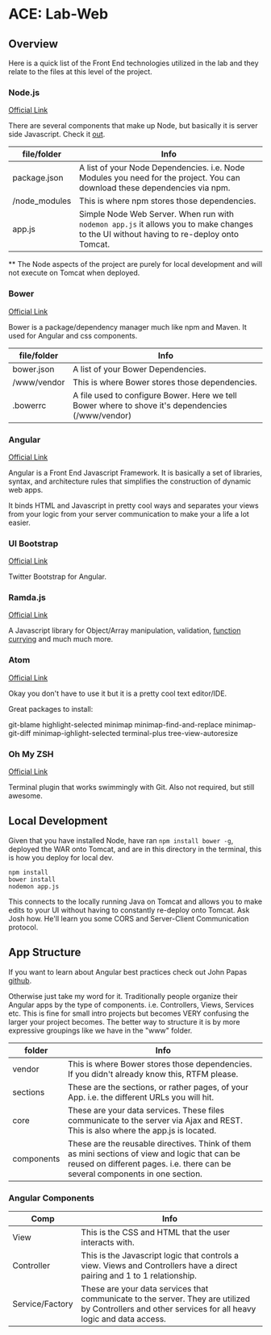 # ACE: Lab-Web

## Overview

Here is a quick list of the Front End technologies utilized in the lab and they relate to the files at this level of the project.

### Node.js

  [Official Link](https://nodejs.org/en/)

  There are several components that make up Node, but basically it is server side Javascript. Check it [out](https://www.youtube.com/watch?v=pU9Q6oiQNd0).

  file/folder | Info
  ------------------- | ---------------------------
  package.json  | A list of your Node Dependencies. i.e. Node Modules you need for the project. You can download these dependencies via npm.
  /node_modules | This is where npm stores those dependencies.
  app.js | Simple Node Web Server. When run with `nodemon app.js` it allows you to make changes to the UI without having to re-deploy onto Tomcat.

  ** The Node aspects of the project are purely for local development and will not execute on Tomcat when deployed.


### Bower

  [Official Link](https://bower.io/)

  Bower is a package/dependency manager much like npm and Maven. It used for Angular and css components.

  file/folder | Info
  ------------------- | ---------------------------
  bower.json  | A list of your Bower Dependencies.
  /www/vendor | This is where Bower stores those dependencies.
  .bowerrc | A file used to configure Bower. Here we tell Bower where to shove it's dependencies (/www/vendor)


### Angular

  [Official Link](https://angularjs.org/)

  Angular is a Front End Javascript Framework. It is basically a set of libraries, syntax, and architecture rules that simplifies the construction of dynamic web apps.

  It binds HTML and Javascript in pretty cool ways and separates your views from your logic from your server communication to make your a life a lot easier.

### UI Bootstrap

  [Official Link](https://angular-ui.github.io/bootstrap/)

  Twitter Bootstrap for Angular.

### Ramda.js

  [Official Link](http://ramdajs.com/0.21.0/index.html)

  A Javascript library for Object/Array manipulation, validation, [function currying](https://en.wikipedia.org/wiki/Currying) and much much more.

### Atom

  [Official Link](https://atom.io/)

  Okay you don't have to use it but it is a pretty cool text editor/IDE.

  Great packages to install:

  git-blame
  highlight-selected
  minimap
  minimap-find-and-replace
  minimap-git-diff
  minimap-ighlight-selected
  terminal-plus
  tree-view-autoresize

### Oh My ZSH

  [Official Link](http://ohmyz.sh/)

  Terminal plugin that works swimmingly with Git. Also not required, but still awesome.

## Local Development

  Given that you have installed Node, have ran `npm install bower -g`, deployed the WAR onto Tomcat, and are in this directory in the terminal, this is how you deploy for local dev.

  ```
  npm install
  bower install
  nodemon app.js
  ```

  This connects to the locally running Java on Tomcat and allows you to make edits to your UI without having to constantly re-deploy onto Tomcat. Ask Josh how. He'll learn you some CORS and Server-Client Communication protocol.


## App Structure

  If you want to learn about Angular best practices check out John Papas [github](https://github.com/johnpapa/angular-styleguide/blob/master/a1/README.md).

  Otherwise just take my word for it. Traditionally people organize their Angular apps by the type of components. i.e. Controllers, Views, Services etc. This is fine for small intro projects but becomes VERY confusing the larger your project becomes. The better way to structure it is by more expressive groupings like we have in the "www" folder.

  folder | Info
  ------------------- | ---------------------------
  vendor  | This is where Bower stores those dependencies. If you didn't already know this, RTFM please.
  sections | These are the sections, or rather pages, of your App. i.e. the different URLs you will hit.
  core | These are your data services. These files communicate to the server via Ajax and REST. This is also where the app.js is located.
  components | These are the reusable directives. Think of them as mini sections of view and logic that can be reused on different pages. i.e. there can be several components in one section.

### Angular Components

Comp | Info
------------------- | ---------------------------
View  | This is the CSS and HTML that the user interacts with.
Controller | This is the Javascript logic that controls a view. Views and Controllers have a direct pairing and 1 to 1 relationship.
Service/Factory | These are your data services that communicate to the server. They are utilized by Controllers and other services for all heavy logic and data access.
